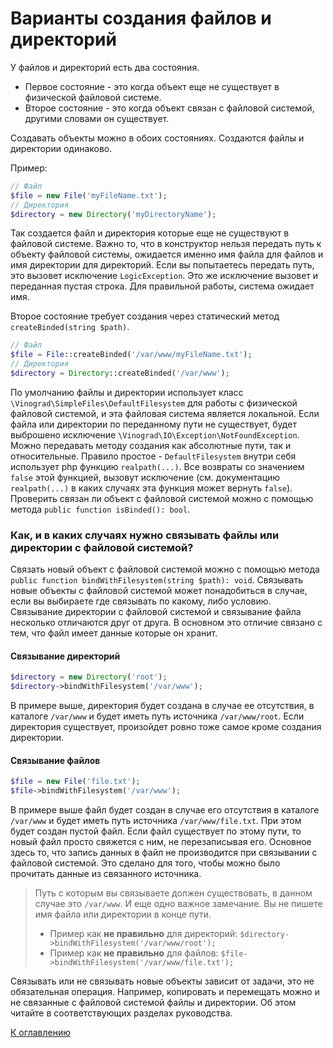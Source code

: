 # Варианты создания файлов и директорий

У файлов и директорий есть два состояния. 

- Первое состояние - это когда объект еще не существует в физической файловой системе.
- Второе состояние - это когда объект связан с файловой системой, другими словами он существует.

Создавать объекты можно в обоих состояниях. Создаются файлы и директории одинаково. 

Пример:
```php 
// Файл
$file = new File('myFileName.txt');
// Директория
$directory = new Directory('myDirectoryName');
```
Так создается файл и директория которые еще не существуют в файловой системе. Важно то, что в конструктор
нельзя передать путь к объекту файловой системы, ожидается именно имя файла для файлов и имя директории для директорий.
Если вы попытаетесь передать путь, это вызовет исключение `LogicException`. Это же исключение 
вызовет и переданная пустая строка. Для правильной работы, система ожидает имя.

Второе состояние требует создания через статический метод `createBinded(string $path)`.
```php 
// Файл
$file = File::createBinded('/var/www/myFileName.txt');
// Директория
$directory = Directory::createBinded('/var/www');
```

По умолчанию файлы и директории использует класс `\Vinograd\SimpleFiles\DefaultFilesystem` 
для работы с физической файловой системой, и эта файловая система является локальной.
Если файла или директории по переданному пути не существует, будет выброшено исключение 
`\Vinograd\IO\Exception\NotFoundException`. Можно передавать методу создания как абсолютные пути, 
так и относительные. Правило простое - `DefaultFilesystem` внутри 
себя использует php функцию `realpath(...)`. Все возвраты со значением `false` этой функцией, 
вызовут исключение (см. документацию `realpath(...)` в каких случаях эта функция может 
вернуть `false`).
Проверить связан ли объект с файловой системой можно с помощью метода `public function isBinded(): bool`.

### Как, и в каких случаях нужно связывать файлы или директории с файловой системой?

Связать новый объект с файловой системой можно с помощью метода 
`public function bindWithFilesystem(string $path): void`. Связывать новые объекты с файловой 
системой может понадобиться в случае, если вы выбираете где связывать по какому, либо условию.
Связывание директории с файловой системой и связывание файла несколько отличаются друг от друга.
В основном это отличие связано с тем, что файл имеет данные которые он хранит.

#### Связывание директорий
```php 
$directory = new Directory('root');
$directory->bindWithFilesystem('/var/www');
```
В примере выше, директория будет создана в случае ее отсутствия, в каталоге `/var/www` 
и будет иметь путь источника `/var/www/root`. Если директория существует, произойдет ровно 
тоже самое кроме создания директории.

#### Связывание файлов
```php 
$file = new File('file.txt');
$file->bindWithFilesystem('/var/www');
```
В примере выше файл будет создан в случае его отсутствия в каталоге `/var/www` и будет иметь 
путь источника `/var/www/file.txt`. При этом будет создан пустой файл. Если файл существует 
по этому пути, то новый файл просто свяжется с ним, не перезаписывая его.
Основное здесь то, что запись данных в файл не производится при связывании с файловой системой.
Это сделано для того, чтобы можно было прочитать данные из связанного источника.

> Путь с которым вы связываете должен существовать, в данном случае это `/var/www`. И еще одно 
> важное замечание. Вы не пишете имя файла или директории в конце пути. 
> - Пример как **не правильно** для директорий: `$directory->bindWithFilesystem('/var/www/root');`
> - Пример как **не правильно** для файлов: `$file->bindWithFilesystem('/var/www/file.txt');`

Связывать или не связывать новые объекты зависит от задачи, это не обязательная операция.
Например, копировать и перемещать можно и не связанные с файловой системой файлы и 
директории. Об этом читайте в соответствующих разделах руководства.

[К оглавлению](../../README.md)